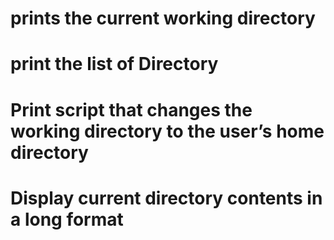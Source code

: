 # prints the current working directory
# print the list of Directory
# Print script that changes the working directory to the user’s home directory
# Display current directory contents in a long format
